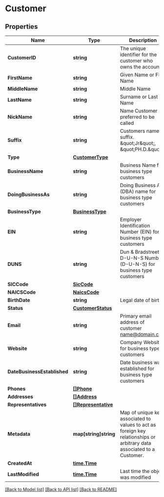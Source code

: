 # Customer

## Properties

Name | Type | Description | Notes
------------ | ------------- | ------------- | -------------
**CustomerID** | **string** | The unique identifier for the customer who owns the account | 
**FirstName** | **string** | Given Name or First Name | [optional] 
**MiddleName** | **string** | Middle Name | [optional] 
**LastName** | **string** | Surname or Last Name | [optional] 
**NickName** | **string** | Name Customer is preferred to be called | [optional] 
**Suffix** | **string** | Customers name suffix. \&quot;Jr\&quot;, \&quot;PH.D.\&quot; | [optional] 
**Type** | [**CustomerType**](CustomerType.md) |  | 
**BusinessName** | **string** | Business Name for business type customers | [optional] 
**DoingBusinessAs** | **string** | Doing Business As (DBA) name for business type customers | [optional] 
**BusinessType** | [**BusinessType**](BusinessType.md) |  | [optional] 
**EIN** | **string** | Employer Identification Number (EIN) for business type customers | [optional] 
**DUNS** | **string** | Dun &amp; Bradstreet D-U-N-S Number (D-U-N-S) for business type customers | [optional] 
**SICCode** | [**SicCode**](SICCode.md) |  | [optional] 
**NAICSCode** | [**NaicsCode**](NAICSCode.md) |  | [optional] 
**BirthDate** | **string** | Legal date of birth | [optional] 
**Status** | [**CustomerStatus**](CustomerStatus.md) |  | 
**Email** | **string** | Primary email address of customer name@domain.com | 
**Website** | **string** | Company Website for business type customers | [optional] 
**DateBusinessEstablished** | **string** | Date business was established for business type customers | [optional] 
**Phones** | [**[]Phone**](Phone.md) |  | [optional] 
**Addresses** | [**[]Address**](Address.md) |  | [optional] 
**Representatives** | [**[]Representative**](Representative.md) |  | [optional] 
**Metadata** | **map[string]string** | Map of unique keys associated to values to act as foreign key relationships or arbitrary data associated to a Customer. | [optional] 
**CreatedAt** | [**time.Time**](time.Time.md) |  | 
**LastModified** | [**time.Time**](time.Time.md) | Last time the object was modified | 

[[Back to Model list]](../README.md#documentation-for-models) [[Back to API list]](../README.md#documentation-for-api-endpoints) [[Back to README]](../README.md)


